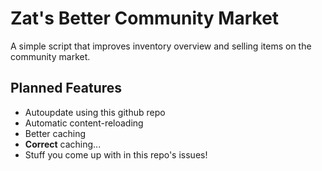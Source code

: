 # Zat's Better Community Market
A simple script that improves inventory overview and selling items on the community market.

## Planned Features
* Autoupdate using this github repo
* Automatic content-reloading
* Better caching
* **Correct** caching...
* Stuff you come up with in this repo's issues!